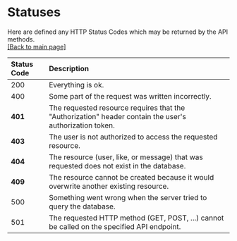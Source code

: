 # Statuses
Here are defined any HTTP Status Codes which may be returned by the API methods.  
[[Back to main page]](https://bitbucket.org/mae5/cse216_aztecs/src/backend/backend/README.md)

| Status Code | Description |
| :--- | :--- |
| 200 | Everything is ok. |
| 400 | Some part of the request was written incorrectly. |
| **401** | The requested resource requires that the "Authorization" header contain the user's authorization token. |
| **403** | The user is not authorized to access the requested resource. |
| **404** | The resource (user, like, or message) that was requested does not exist in the database. |
| **409** | The resource cannot be created because it would overwrite another existing resource. |
| 500 | Something went wrong when the server tried to query the database. |
| 501 | The requested HTTP method (GET, POST, ...) cannot be called on the specified API endpoint. |
